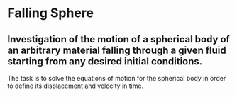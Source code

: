 # Falling Sphere

## Investigation of the motion of a spherical body of an arbitrary material falling through a given fluid starting from any desired initial conditions.

The task is to solve the equations of motion for the spherical body in order to define its displacement and velocity in time.
